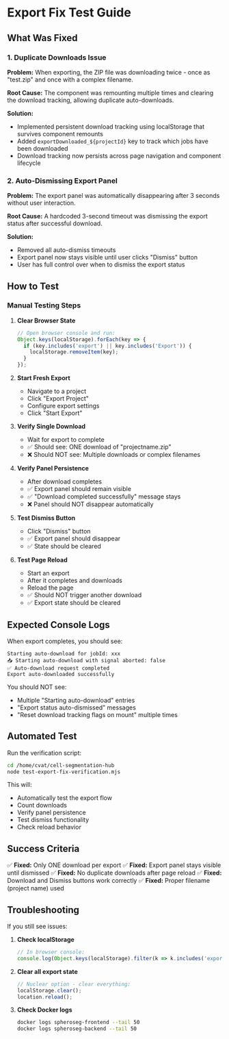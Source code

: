 # Export Fix Test Guide

## What Was Fixed

### 1. Duplicate Downloads Issue
**Problem:** When exporting, the ZIP file was downloading twice - once as "test.zip" and once with a complex filename.

**Root Cause:** The component was remounting multiple times and clearing the download tracking, allowing duplicate auto-downloads.

**Solution:**
- Implemented persistent download tracking using localStorage that survives component remounts
- Added `exportDownloaded_${projectId}` key to track which jobs have been downloaded
- Download tracking now persists across page navigation and component lifecycle

### 2. Auto-Dismissing Export Panel
**Problem:** The export panel was automatically disappearing after 3 seconds without user interaction.

**Root Cause:** A hardcoded 3-second timeout was dismissing the export status after successful download.

**Solution:**
- Removed all auto-dismiss timeouts
- Export panel now stays visible until user clicks "Dismiss" button
- User has full control over when to dismiss the export status

## How to Test

### Manual Testing Steps

1. **Clear Browser State**
   ```javascript
   // Open browser console and run:
   Object.keys(localStorage).forEach(key => {
     if (key.includes('export') || key.includes('Export')) {
       localStorage.removeItem(key);
     }
   });
   ```

2. **Start Fresh Export**
   - Navigate to a project
   - Click "Export Project"
   - Configure export settings
   - Click "Start Export"

3. **Verify Single Download**
   - Wait for export to complete
   - ✅ Should see: ONE download of "projectname.zip"
   - ❌ Should NOT see: Multiple downloads or complex filenames

4. **Verify Panel Persistence**
   - After download completes
   - ✅ Export panel should remain visible
   - ✅ "Download completed successfully" message stays
   - ❌ Panel should NOT disappear automatically

5. **Test Dismiss Button**
   - Click "Dismiss" button
   - ✅ Export panel should disappear
   - ✅ State should be cleared

6. **Test Page Reload**
   - Start an export
   - After it completes and downloads
   - Reload the page
   - ✅ Should NOT trigger another download
   - ✅ Export state should be cleared

## Expected Console Logs

When export completes, you should see:
```
Starting auto-download for jobId: xxx
📥 Starting auto-download with signal aborted: false
✅ Auto-download request completed
Export auto-downloaded successfully
```

You should NOT see:
- Multiple "Starting auto-download" entries
- "Export status auto-dismissed" messages
- "Reset download tracking flags on mount" multiple times

## Automated Test

Run the verification script:
```bash
cd /home/cvat/cell-segmentation-hub
node test-export-fix-verification.mjs
```

This will:
- Automatically test the export flow
- Count downloads
- Verify panel persistence
- Test dismiss functionality
- Check reload behavior

## Success Criteria

✅ **Fixed:** Only ONE download per export
✅ **Fixed:** Export panel stays visible until dismissed
✅ **Fixed:** No duplicate downloads after page reload
✅ **Fixed:** Download and Dismiss buttons work correctly
✅ **Fixed:** Proper filename (project name) used

## Troubleshooting

If you still see issues:

1. **Check localStorage**
   ```javascript
   // In browser console:
   console.log(Object.keys(localStorage).filter(k => k.includes('export')));
   ```

2. **Clear all export state**
   ```javascript
   // Nuclear option - clear everything:
   localStorage.clear();
   location.reload();
   ```

3. **Check Docker logs**
   ```bash
   docker logs spheroseg-frontend --tail 50
   docker logs spheroseg-backend --tail 50
   ```
